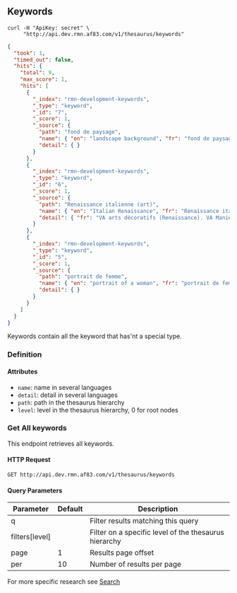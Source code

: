 ## Keywords

```shell
curl -H "ApiKey: secret" \
     "http://api.dev.rmn.af83.com/v1/thesaurus/keywords"
```

```json
{
  "took": 1,
  "timed_out": false,
  "hits": {
    "total": 9,
    "max_score": 1,
    "hits": [
      {
        "_index": "rmn-development-keywords",
        "_type": "keyword",
        "_id": "7",
        "_score": 1,
        "_source": {
          "path": "fond de paysage",
          "name": { "en": "landscape background", "fr": "fond de paysage" },
          "detail": { }
        }
      },
      {
        "_index": "rmn-development-keywords",
        "_type": "keyword",
        "_id": "6",
        "_score": 1,
        "_source": {
          "path": "Renaissance italienne (art)",
          "name": { "en": "Italian Renaissance", "fr": "Renaissance italienne (art)" },
          "detail": { "fr": "VA arts décoratifs (Renaissance). VA Manièrisme (art)" }
        }
      },
      {
        "_index": "rmn-development-keywords",
        "_type": "keyword",
        "_id": "5",
        "_score": 1,
        "_source": {
          "path": "portrait de femme",
          "name": { "en": "portrait of a woman", "fr": "portrait de femme" },
          "detail": { }
        }
      }
    ]
  }
}
```

Keywords contain all the keyword that has'nt a special type.

### Definition

#### Attributes

* `name`: name in several languages
* `detail`: detail in several languages
* `path`: path in the thesaurus hierarchy
* `level`: level in the thesaurus hierarchy, 0 for root nodes

### Get All keywords

This endpoint retrieves all keywords.

#### HTTP Request

`GET http://api.dev.rmn.af83.com/v1/thesaurus/keywords`

#### Query Parameters

Parameter              | Default  | Description
---------              | -------  | -----------
q                      |          | Filter results matching this query
filters[level]         |          | Filter on a specific level of the thesaurus hierarchy
page                   | 1        | Results page offset
per                    | 10       | Number of results per page

For more specific research see [Search](/?shell#search)
